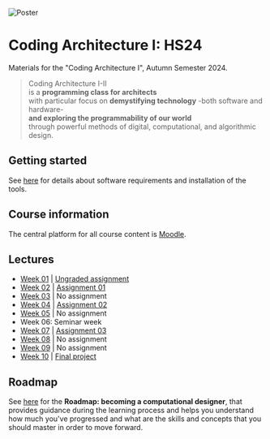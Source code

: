 ![Poster](./lecture-script/resources/allgemein/CAI-Banner_hs24.jpg)

# Coding Architecture I: HS24

Materials for the "Coding Architecture I", Autumn Semester 2024.

> Coding Architecture I-II<br>
> is a **programming class for architects**<br>
> with particular focus on **demystifying technology**
> -both software and hardware-<br>
> **and exploring the programmability of our world**<br>
> through powerful methods of digital, computational, and algorithmic design.

## Getting started

See [here](getting-started/README.md) for details about software requirements and installation of the tools.

## Course information

The central platform for all course content is [Moodle](https://moodle-app2.let.ethz.ch/course/view.php?id=22789).

## Lectures

* [Week 01](/lecture-script/week-01/lecture-01.md) | [Ungraded assignment](assignments/A00-ungraded-assignment/README.md)
* [Week 02](/lecture-script/week-02/lecture-02.md) | [Assignment 01](assignments/A01-Brick-Wall/README.md)
* [Week 03](examples/week-03/README.md) | No assignment
* [Week 04](examples/week-04/README.md) | [Assignment 02](assignments/A02-filtered-point-grid/README.md)
* [Week 05](examples/week-05/README.md) | No assignment
* Week 06:  Seminar week
* [Week 07](examples/week-07/README.md) | [Assignment 03](assignments/A03-building-grid/README.md)
* [Week 08](examples/week-08/README.md) | No assignment
* [Week 09](examples/week-09/README.md) | No assignment
* [Week 10](examples/week-10/README.md) | [Final project](assignments/A04-final-project/README.md)

## Roadmap

See [here](roadmap/README.md) for the **Roadmap: becoming a computational designer**,
that provides guidance during the learning process and helps you understand how much
you've progressed and what are the skills and concepts that you should master in order
to move forward.
